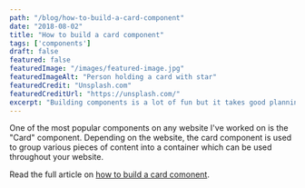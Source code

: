 ```yaml
---
path: "/blog/how-to-build-a-card-component"
date: "2018-08-02"
title: "How to build a card component"
tags: ['components']
draft: false
featured: false
featuredImage: "/images/featured-image.jpg"
featuredImageAlt: "Person holding a card with star"
featuredCredit: "Unsplash.com"
featuredCreditUrl: "https://unsplash.com/"
excerpt: "Building components is a lot of fun but it takes good planning and attention to detail to build components which are flexible and reusable."
---
```


One of the most popular components on any website I've worked on is the "Card" component.  Depending on the website, the card component is used to group various pieces of content into a container which can be used throughout your website.

Read the full article on [how to build a card comonent](https://www.mediacurrent.com/blog/how-build-card-component/).
